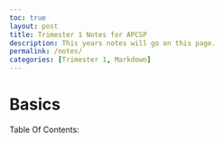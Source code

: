 ```yaml
---
toc: true
layout: post
title: Trimester 1 Notes for APCSP
description: This years notes will go on this page.
permalink: /notes/
categories: [Trimester 1, Markdown]
---
```


# Basics

Table Of Contents:
